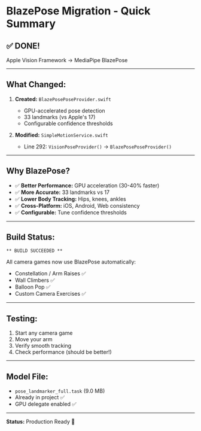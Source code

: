 # BlazePose Migration - Quick Summary

## ✅ DONE!

Apple Vision Framework → MediaPipe BlazePose

---

## What Changed:

1. **Created:** `BlazePosePoseProvider.swift`
   - GPU-accelerated pose detection
   - 33 landmarks (vs Apple's 17)
   - Configurable confidence thresholds

2. **Modified:** `SimpleMotionService.swift`
   - Line 292: `VisionPoseProvider()` → `BlazePosePoseProvider()`

---

## Why BlazePose?

- ✅ **Better Performance:** GPU acceleration (30-40% faster)
- ✅ **More Accurate:** 33 landmarks vs 17
- ✅ **Lower Body Tracking:** Hips, knees, ankles
- ✅ **Cross-Platform:** iOS, Android, Web consistency
- ✅ **Configurable:** Tune confidence thresholds

---

## Build Status:

```
** BUILD SUCCEEDED **
```

All camera games now use BlazePose automatically:
- Constellation / Arm Raises ✅
- Wall Climbers ✅
- Balloon Pop ✅
- Custom Camera Exercises ✅

---

## Testing:

1. Start any camera game
2. Move your arm
3. Verify smooth tracking
4. Check performance (should be better!)

---

## Model File:

- `pose_landmarker_full.task` (9.0 MB)
- Already in project ✅
- GPU delegate enabled ✅

---

**Status:** Production Ready 🚀